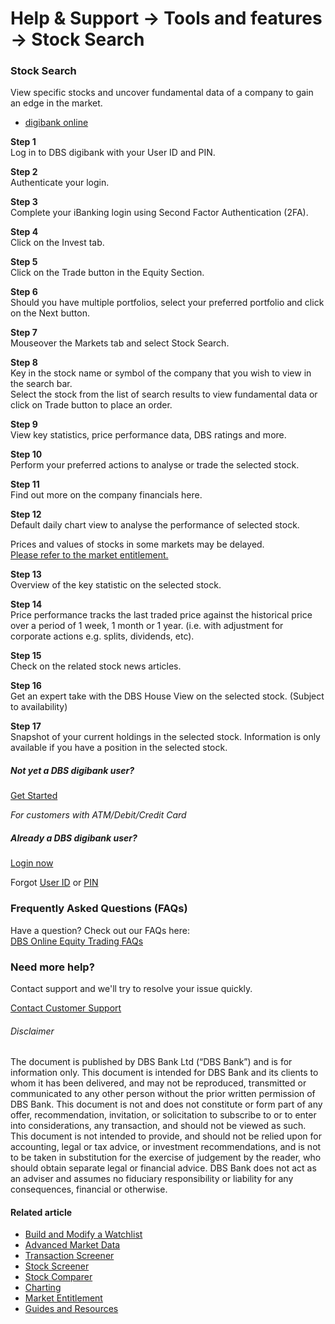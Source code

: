 # Help & Support -> Tools and features -> Stock Search

### Stock Search

View specific stocks and uncover fundamental data of a company to gain an edge in the market.

  * [digibank online](https://www.dbs.com.sg/personal/support/wealth-oet-stock-search.html#desktop-tab)



**Step 1**  
Log in to DBS digibank with your User ID and PIN. 

**Step 2**  
Authenticate your login. 

**Step 3**  
Complete your iBanking login using Second Factor Authentication (2FA). 

**Step 4**  
Click on the Invest tab. 

**Step 5**  
Click on the Trade button in the Equity Section. 

**Step 6**  
Should you have multiple portfolios, select your preferred portfolio and click on the Next button. 

**Step 7**  
Mouseover the Markets tab and select Stock Search. 

**Step 8**  
Key in the stock name or symbol of the company that you wish to view in the search bar.  
Select the stock from the list of search results to view fundamental data or click on Trade button to place an order. 

**Step 9**  
View key statistics, price performance data, DBS ratings and more. 

**Step 10**  
Perform your preferred actions to analyse or trade the selected stock. 

**Step 11**  
Find out more on the company financials here. 

**Step 12**  
Default daily chart view to analyse the performance of selected stock.  
  
Prices and values of stocks in some markets may be delayed.  
[Please refer to the market entitlement.](https://www.dbs.com.sg/personal/support/wealth-oet-market-entitlement.html)

**Step 13**  
Overview of the key statistic on the selected stock. 

**Step 14**  
Price performance tracks the last traded price against the historical price over a period of 1 week, 1 month or 1 year. (i.e. with adjustment for corporate actions e.g. splits, dividends, etc). 

**Step 15**  
Check on the related stock news articles. 

**Step 16**  
Get an expert take with the DBS House View on the selected stock. (Subject to availability) 

**Step 17**  
Snapshot of your current holdings in the selected stock. Information is only available if you have a position in the selected stock. 

##### Not yet a DBS digibank user?

[Get Started](https://internet-banking.dbs.com.sg/ibAPL/Welcome)

_For customers with ATM/Debit/Credit Card_

##### Already a DBS digibank user?

[Login now](https://internet-banking.dbs.com.sg/IB/Welcome)

Forgot [User ID](https://www.dbs.com.sg/personal/ibanking/ibapl/ib-printuid.html) or [PIN](https://www.dbs.com.sg/personal/ibanking/ibapl/ib-resetpin.html)

### Frequently Asked Questions (FAQs)

Have a question? Check out our FAQs here:  
[DBS Online Equity Trading FAQs](https://www.dbs.com.sg/personal/support/wealth-oet-dbs-online-equity-trading-faq.html)  


### Need more help?

Contact support and we'll try to resolve your issue quickly.

[Contact Customer Support](https://www.dbs.com.sg/personal/contact-us.page)

###### Disclaimer

The document is published by DBS Bank Ltd (“DBS Bank”) and is for information only. This document is intended for DBS Bank and its clients to whom it has been delivered, and may not be reproduced, transmitted or communicated to any other person without the prior written permission of DBS Bank. This document is not and does not constitute or form part of any offer, recommendation, invitation, or solicitation to subscribe to or to enter into considerations, any transaction, and should not be viewed as such. This document is not intended to provide, and should not be relied upon for accounting, legal or tax advice, or investment recommendations, and is not to be taken in substitution for the exercise of judgement by the reader, who should obtain separate legal or financial advice. DBS Bank does not act as an adviser and assumes no fiduciary responsibility or liability for any consequences, financial or otherwise. 

#### Related article

  * [Build and Modify a Watchlist](https://www.dbs.com.sg/personal/support/wealth-oet-watchlist.html)
  * [Advanced Market Data](https://www.dbs.com.sg/personal/support/wealth-oet-advanced-market-data.html)
  * [Transaction Screener](https://www.dbs.com.sg/personal/support/wealth-oet-transaction-screener.html)
  * [Stock Screener](https://www.dbs.com.sg/personal/support/wealth-oet-stock-screener.html)
  * [Stock Comparer](https://www.dbs.com.sg/personal/support/wealth-oet-stock-comparer.html)
  * [Charting](https://www.dbs.com.sg/personal/support/wealth-oet-charting.html)
  * [Market Entitlement](https://www.dbs.com.sg/personal/support/wealth-oet-market-entitlement.html)
  * [Guides and Resources](https://www.dbs.com.sg/personal/support/wealth-oet-guides-resources.html)


